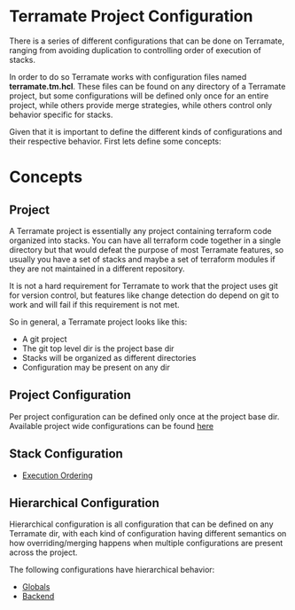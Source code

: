 # Terramate Project Configuration

There is a series of different configurations that can be done
on Terramate, ranging from avoiding duplication to controlling
order of execution of stacks.

In order to do so Terramate works with configuration files named
**terramate.tm.hcl**. These files can be found on any directory
of a Terramate project, but some configurations will be defined
only once for an entire project, while others provide merge
strategies, while others control only behavior specific for
stacks.

Given that it is important to define the different kinds of
configurations and their respective behavior. First lets define
some concepts:

# Concepts

## Project

A Terramate project is essentially any project containing terraform code
organized into stacks. You can have all terraform code together in a single
directory but that would defeat the purpose of most Terramate features, so
usually you have a set of stacks and maybe a set of terraform modules if they
are not maintained in a different repository.

It is not a hard requirement for Terramate to work that the project uses git 
for version control, but features like change detection do depend on git to
work and will fail if this requirement is not met.

So in general, a Terramate project looks like this:

* A git project
* The git top level dir is the project base dir
* Stacks will be organized as different directories
* Configuration may be present on any dir

## Project Configuration

Per project configuration can be defined only once at the project base dir.
Available project wide configurations can be found [here](project-config.md)

## Stack Configuration

* [Execution Ordering](execution-order.md)

## Hierarchical Configuration

Hierarchical configuration is all configuration that can be defined on
any Terramate dir, with each kind of configuration having different semantics
on how overriding/merging happens when multiple configurations are
present across the project.

The following configurations have hierarchical behavior:

* [Globals](globals.md)
* [Backend](backend-config.md)
